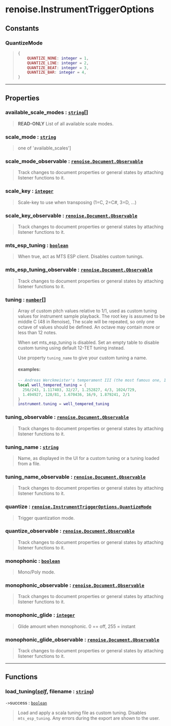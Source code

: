 # renoise.InstrumentTriggerOptions<a name="renoise.InstrumentTriggerOptions"></a>  

<!-- toc -->
  
## Constants
### QuantizeMode<a name="QuantizeMode"></a>
> ```lua
> {
>     QUANTIZE_NONE: integer = 1,
>     QUANTIZE_LINE: integer = 2,
>     QUANTIZE_BEAT: integer = 3,
>     QUANTIZE_BAR: integer = 4,
> }
> ```
  

---  
## Properties
### available_scale_modes : [`string`](../../API/builtins/string.md)[]<a name="available_scale_modes"></a>
> **READ-ONLY** List of all available scale modes.

### scale_mode : [`string`](../../API/builtins/string.md)<a name="scale_mode"></a>
> one of 'available_scales']

### scale_mode_observable : [`renoise.Document.Observable`](../../API/renoise/renoise.Document.Observable.md)<a name="scale_mode_observable"></a>
> Track changes to document properties or general states by attaching listener
> functions to it.

### scale_key : [`integer`](../../API/builtins/integer.md)<a name="scale_key"></a>
> Scale-key to use when transposing (1=C, 2=C#, 3=D, ...)

### scale_key_observable : [`renoise.Document.Observable`](../../API/renoise/renoise.Document.Observable.md)<a name="scale_key_observable"></a>
> Track changes to document properties or general states by attaching listener
> functions to it.

### mts_esp_tuning : [`boolean`](../../API/builtins/boolean.md)<a name="mts_esp_tuning"></a>
> When true, act as MTS ESP client. Disables custom tunings.

### mts_esp_tuning_observable : [`renoise.Document.Observable`](../../API/renoise/renoise.Document.Observable.md)<a name="mts_esp_tuning_observable"></a>
> Track changes to document properties or general states by attaching listener
> functions to it.

### tuning : [`number`](../../API/builtins/number.md)[]<a name="tuning"></a>
> Array of custom pitch values relative to 1/1, used as custom tuning values for
> instrument sample playback. The root key is assumed to be middle C (48 in Renoise),
> The scale will be repeated, so only one octave of values should be defined. An
> octave may contain more or less than 12 notes.
> 
> When set mts_esp_tuning is disabled. Set an empty table to disable custom tuning
> using default 12-TET tuning instead.
> 
> Use property `tuning_name` to give your custom tuning a name.
> 
> #### examples:
> ```lua
> -- Andreas Werckmeister's temperament III (the most famous one, 1681)
> local well_tempered_tuning = {
>   256/243, 1.117403, 32/27, 1.252827, 4/3, 1024/729,
>   1.494927, 128/81, 1.670436, 16/9, 1.879241, 2/1
> }
> instrument.tuning = well_tempered_tuning
> ```

### tuning_observable : [`renoise.Document.Observable`](../../API/renoise/renoise.Document.Observable.md)<a name="tuning_observable"></a>
> Track changes to document properties or general states by attaching listener
> functions to it.

### tuning_name : [`string`](../../API/builtins/string.md)<a name="tuning_name"></a>
> Name, as displayed in the UI for a custom tuning or a tuning loaded from a file.

### tuning_name_observable : [`renoise.Document.Observable`](../../API/renoise/renoise.Document.Observable.md)<a name="tuning_name_observable"></a>
> Track changes to document properties or general states by attaching listener
> functions to it.

### quantize : [`renoise.InstrumentTriggerOptions.QuantizeMode`](renoise.InstrumentTriggerOptions.md#QuantizeMode)<a name="quantize"></a>
> Trigger quantization mode.

### quantize_observable : [`renoise.Document.Observable`](../../API/renoise/renoise.Document.Observable.md)<a name="quantize_observable"></a>
> Track changes to document properties or general states by attaching listener
> functions to it.

### monophonic : [`boolean`](../../API/builtins/boolean.md)<a name="monophonic"></a>
> Mono/Poly mode.

### monophonic_observable : [`renoise.Document.Observable`](../../API/renoise/renoise.Document.Observable.md)<a name="monophonic_observable"></a>
> Track changes to document properties or general states by attaching listener
> functions to it.

### monophonic_glide : [`integer`](../../API/builtins/integer.md)<a name="monophonic_glide"></a>
> Glide amount when monophonic. 0 == off, 255 = instant

### monophonic_glide_observable : [`renoise.Document.Observable`](../../API/renoise/renoise.Document.Observable.md)<a name="monophonic_glide_observable"></a>
> Track changes to document properties or general states by attaching listener
> functions to it.

  

---  
## Functions
### load_tuning([*self*](../../API/builtins/self.md), filename : [`string`](../../API/builtins/string.md))<a name="load_tuning"></a>
`->`success : [`boolean`](../../API/builtins/boolean.md)  

> Load and apply a scala tuning file as custom tuning. Disables `mts_esp_tuning`.
> Any errors during the export are shown to the user.  

